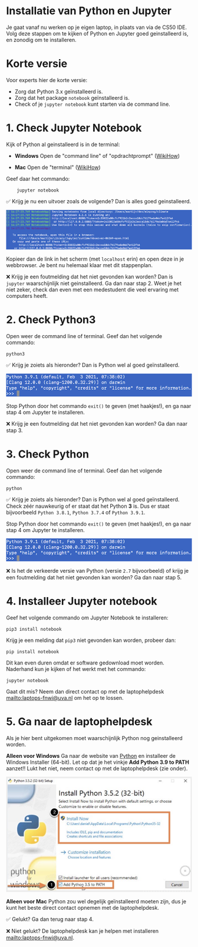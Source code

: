 # Installatie van Python en Jupyter

Je gaat vanaf nu werken op je eigen laptop, in plaats van via de CS50 IDE.
Volg deze stappen om te kijken of Python en Jupyter goed geinstalleerd is, en zonodig om te installeren.

# Korte versie

Voor experts hier de korte versie:

- Zorg dat Python 3.x geïnstalleerd is.
- Zorg dat het package `notebook` geïnstalleerd is.
- Check of je `jupyter notebook` kunt starten via de command line.

# 1. Check Jupyter Notebook

Kijk of Python al geinstalleerd is in de terminal:

- **Windows**  Open de "command line" of "opdrachtprompt" ([WikiHow](https://nl.wikihow.com/De-opdrachtprompt-openen-in-Windows))

- **Mac**  Open de "terminal" ([WikiHow](https://www.wikihow.com/Open-a-Terminal-Window-in-Mac))

Geef daar het commando:

        jupyter notebook

✅ Krijg je nu een uitvoer zoals de volgende? Dan is alles goed geinstalleerd.

![](starting.png)

Kopieer dan de link in het scherm (met `localhost` erin) en open deze in je webbrowser. Je bent nu helemaal klaar met dit stappenplan.

❌ Krijg je een foutmelding dat het niet gevonden kan worden? Dan is `jupyter` waarschijnlijk niet geinstalleerd. Ga dan naar stap 2. Weet je het niet zeker, check dan even met een medestudent die veel ervaring met computers heeft.

# 2. Check Python3

Open weer de command line of terminal. Geef dan het volgende commando:

    python3

✅ Krijg je zoiets als hieronder? Dan is Python wel al goed geïnstalleerd.

![](python.png)

Stop Python door het commando `exit()` te geven (met haakjes!), en ga naar stap 4 om Jupyter te installeren.

❌ Krijg je een foutmelding dat het niet gevonden kan worden? Ga dan naar stap 3.

# 3. Check Python

Open weer de command line of terminal. Geef dan het volgende commando:

    python

✅ Krijg je zoiets als hieronder? Dan is Python wel al goed geïnstalleerd. Check zéér nauwkeurig of er staat dat het Python **3** is. Dus er staat bijvoorbeeld `Python 3.8.1`, `Python 3.7.4` of `Python 3.9.1`.

Stop Python door het commando `exit()` te geven (met haakjes!), en ga naar stap 4 om Jupyter te installeren.

![](python.png)

❌ Is het de verkeerde versie van Python (versie `2.7` bijvoorbeeld) of krijg je een foutmelding dat het niet gevonden kan worden? Ga dan naar stap 5.

# 4. Installeer Jupyter notebook

Geef het volgende commando om Jupyter Notebook te installeren:

    pip3 install notebook

Krijg je een melding dat `pip3` niet gevonden kan worden, probeer dan:

    pip install notebook

Dit kan even duren omdat er software gedownload moet worden. Naderhand kun je kijken of het werkt met het commando:

    jupyter notebook

Gaat dit mis? Neem dan direct contact op met de laptophelpdesk <mailto:laptops-fnwi@uva.nl> om het op te lossen.

# 5. Ga naar de laptophelpdesk

Als je hier bent uitgekomen moet waarschijnlijk Python nog geinstalleerd worden.

**Alleen voor Windows** Ga naar de website van [Python](https://www.python.org/downloads/release/python-396/) en installeer de Windows Installer (64-bit). Let op dat je het vinkje **Add Python 3.9 to PATH** aanzet!! Lukt het niet, neem contact op met de laptophelpdesk (zie onder).

![](path.png)

**Alleen voor Mac** Python zou wel degelijk geïnstalleerd moeten zijn, dus je kunt het beste direct contact opnemen met de laptophelpdesk.

✅ Gelukt? Ga dan terug naar stap 4.

❌ Niet gelukt? De laptophelpdesk kan je helpen met installeren <mailto:laptops-fnwi@uva.nl>.
